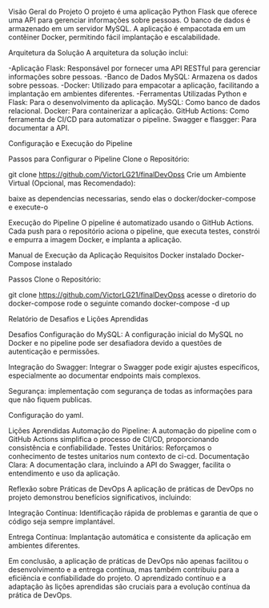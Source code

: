 Visão Geral do Projeto
O projeto é uma aplicação Python Flask que oferece uma API para gerenciar informações sobre pessoas. O banco de dados é armazenado em um servidor MySQL. A aplicação é empacotada em um contêiner Docker, permitindo fácil implantação e escalabilidade.

Arquitetura da Solução
A arquitetura da solução inclui:

-Aplicação Flask: Responsável por fornecer uma API RESTful para gerenciar informações sobre pessoas.
-Banco de Dados MySQL: Armazena os dados sobre pessoas.
-Docker: Utilizado para empacotar a aplicação, facilitando a implantação em ambientes diferentes.
-Ferramentas Utilizadas
    Python e Flask: Para o desenvolvimento da aplicação.
    MySQL: Como banco de dados relacional.
    Docker: Para containerizar a aplicação.
    GitHub Actions: Como ferramenta de CI/CD para automatizar o pipeline.
    Swagger e flasgger: Para documentar a API.

Configuração e Execução do Pipeline

Passos para Configurar o Pipeline
Clone o Repositório:

git clone https://github.com/VictorLG21/finalDevOpss
Crie um Ambiente Virtual (Opcional, mas Recomendado):

baixe as dependencias necessarias, sendo elas o docker/docker-compose e execute-o

Execução do Pipeline
O pipeline é automatizado usando o GitHub Actions. Cada push para o repositório aciona o pipeline, que executa testes, constrói e empurra a imagem Docker, e implanta a aplicação.

Manual de Execução da Aplicação
Requisitos
Docker instalado
Docker-Compose instalado

Passos
Clone o Repositório:

git clone https://github.com/VictorLG21/finalDevOpss
acesse o diretorio do docker-compose 
rode o seguinte comando docker-compose -d up

Relatório de Desafios e Lições Aprendidas

Desafios
Configuração do MySQL: A configuração inicial do MySQL no Docker e no pipeline pode ser desafiadora devido a questões de autenticação e permissões.

Integração do Swagger: Integrar o Swagger pode exigir ajustes específicos, especialmente ao documentar endpoints mais complexos.

Segurança: implementação com segurança de todas as informações para que não fiquem publicas.

Configuração do yaml.

Lições Aprendidas
Automação do Pipeline: A automação do pipeline com o GitHub Actions simplifica o processo de CI/CD, proporcionando consistência e confiabilidade.
Testes Unitários: Reforçamos o conhecimento de testes unitarios num contexto de ci-cd.
Documentação Clara: A documentação clara, incluindo a API do Swagger, facilita o entendimento e uso da aplicação.

Reflexão sobre Práticas de DevOps
A aplicação de práticas de DevOps no projeto demonstrou benefícios significativos, incluindo:

Integração Contínua: Identificação rápida de problemas e garantia de que o código seja sempre implantável.

Entrega Contínua: Implantação automática e consistente da aplicação em ambientes diferentes.

Em conclusão, a aplicação de práticas de DevOps não apenas facilitou o desenvolvimento e a entrega contínua, mas também contribuiu para a eficiência e confiabilidade do projeto. O aprendizado contínuo e a adaptação às lições aprendidas são cruciais para a evolução contínua da prática de DevOps.